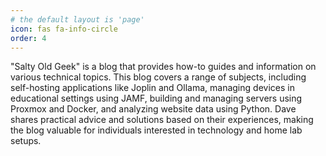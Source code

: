 ```yaml
---
# the default layout is 'page'
icon: fas fa-info-circle
order: 4
---
```


"Salty Old Geek" is a blog that provides how-to guides and information on various technical topics. This blog covers a range of subjects, including self-hosting applications like Joplin and Ollama, managing devices in educational settings using JAMF, building and managing servers using Proxmox and Docker, and analyzing website data using Python. Dave shares practical advice and solutions based on their experiences, making the blog valuable for individuals interested in technology and home lab setups.
